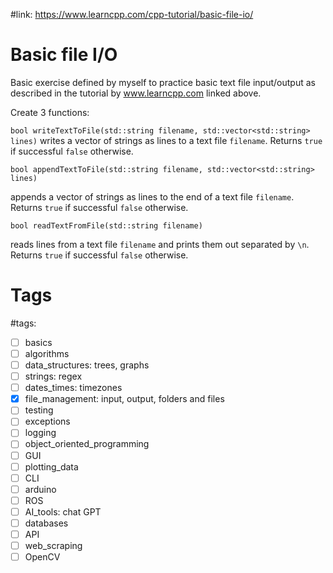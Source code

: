 #link: https://www.learncpp.com/cpp-tutorial/basic-file-io/

# Basic file I/O

Basic exercise defined by myself to practice basic text file input/output as described in the tutorial by www.learncpp.com linked above.

Create 3 functions:

`bool writeTextToFile(std::string filename, std::vector<std::string> lines)` writes a vector of strings as lines to a text file `filename`. Returns `true` if successful `false` otherwise.

`bool appendTextToFile(std::string filename, std::vector<std::string> lines)`

appends a vector of strings as lines to the end of a text file `filename`. Returns `true` if successful `false` otherwise. 

`bool readTextFromFile(std::string filename)`

reads lines from a text file `filename` and prints them out separated by `\n`. Returns `true` if successful `false` otherwise. 

# Tags

#tags: 
- [ ] basics
- [ ] algorithms
- [ ] data_structures: trees, graphs
- [ ] strings: regex
- [ ] dates_times: timezones
- [x] file_management: input, output, folders and files
- [ ] testing
- [ ] exceptions
- [ ] logging
- [ ] object_oriented_programming
- [ ] GUI
- [ ] plotting_data
- [ ] CLI
- [ ] arduino
- [ ] ROS
- [ ] AI_tools: chat GPT
- [ ] databases
- [ ] API
- [ ] web_scraping
- [ ] OpenCV